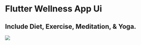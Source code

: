 # Flutter Wellness App Ui
## Include Diet, Exercise, Meditation, & Yoga.

<img src="https://i.postimg.cc/wMxdd78g/https-previewed-app-editor-2-D.png"/>

